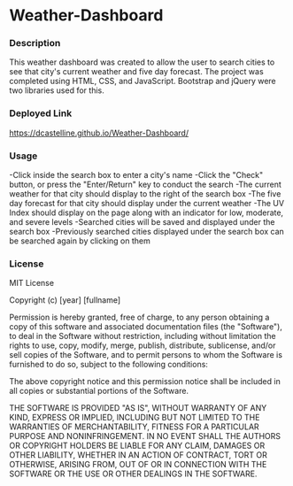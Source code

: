 # **Weather-Dashboard**

### **Description**

This weather dashboard was created to allow the user to search cities to see that city's current weather and five day forecast.  The project was completed using HTML, CSS, and JavaScript.  Bootstrap and jQuery were two libraries used for this.

### **Deployed Link**

https://dcastelline.github.io/Weather-Dashboard/

### **Usage**

-Click inside the search box to enter a city's name
-Click the "Check" button, or press the "Enter/Return" key to conduct the search
-The current weather for that city should display to the right of the search box
-The five day forecast for that city should display under the current weather
-The UV Index should display on the page along with an indicator for low, moderate, and severe levels
-Searched cities will be saved and displayed under the search box
-Previously searched cities displayed under the search box can be searched again by clicking on them


### **License**

MIT License

Copyright (c) [year] [fullname]

Permission is hereby granted, free of charge, to any person obtaining a copy
of this software and associated documentation files (the "Software"), to deal
in the Software without restriction, including without limitation the rights
to use, copy, modify, merge, publish, distribute, sublicense, and/or sell
copies of the Software, and to permit persons to whom the Software is
furnished to do so, subject to the following conditions:

The above copyright notice and this permission notice shall be included in all
copies or substantial portions of the Software.

THE SOFTWARE IS PROVIDED "AS IS", WITHOUT WARRANTY OF ANY KIND, EXPRESS OR
IMPLIED, INCLUDING BUT NOT LIMITED TO THE WARRANTIES OF MERCHANTABILITY,
FITNESS FOR A PARTICULAR PURPOSE AND NONINFRINGEMENT. IN NO EVENT SHALL THE
AUTHORS OR COPYRIGHT HOLDERS BE LIABLE FOR ANY CLAIM, DAMAGES OR OTHER
LIABILITY, WHETHER IN AN ACTION OF CONTRACT, TORT OR OTHERWISE, ARISING FROM,
OUT OF OR IN CONNECTION WITH THE SOFTWARE OR THE USE OR OTHER DEALINGS IN THE
SOFTWARE.
